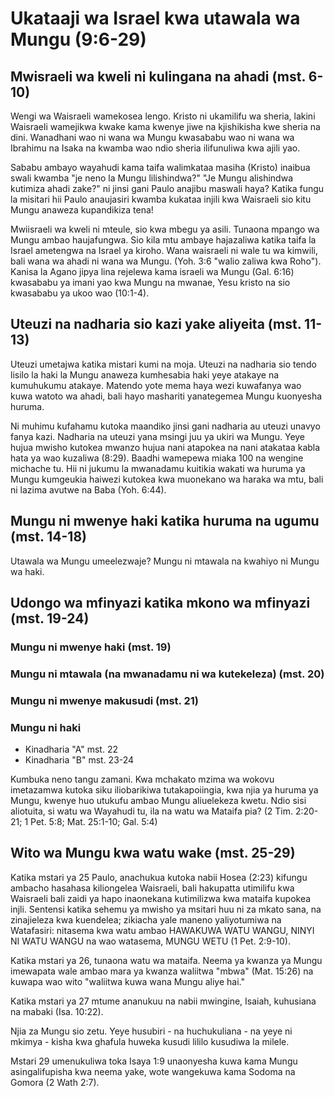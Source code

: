 # Ukataaji wa Israel kwa utawala wa Mungu (9:6-29)

## Mwisraeli wa kweli ni kulingana na ahadi (mst. 6-10)

Wengi wa Waisraeli wamekosea lengo. Kristo ni ukamilifu wa sheria, lakini Waisraeli wamejikwa kwake kama kwenye jiwe na kjishikisha kwe sheria na dini. Wanadhani wao ni wana wa Mungu kwasababu wao ni wana wa Ibrahimu na Isaka na kwamba wao ndio sheria ilifunuliwa kwa ajili yao.

Sababu ambayo wayahudi kama taifa walimkataa masiha (Kristo) inaibua swali kwamba "je neno la Mungu lilishindwa?" "Je Mungu alishindwa kutimiza ahadi zake?" ni jinsi gani Paulo anajibu maswali haya? Katika fungu la misitari hii Paulo anaujasiri kwamba kukataa injili kwa Waisraeli sio kitu Mungu anaweza kupandikiza tena!

Mwiisraeli wa kweli ni mteule, sio kwa mbegu ya asili. Tunaona mpango wa Mungu ambao haujafungwa. Sio kila mtu ambaye hajazaliwa katika taifa la Israel ametengwa na Israel ya kiroho. Wana waisraeli ni wale tu wa kimwili, bali wana wa ahadi ni wana wa Mungu. (Yoh. 3:6 "walio zaliwa kwa Roho"). Kanisa la Agano jipya lina rejelewa kama israeli wa Mungu (Gal. 6:16) kwasababu ya imani yao kwa Mungu na mwanae, Yesu kristo na sio kwasababu ya ukoo wao (10:1-4).

## Uteuzi na nadharia sio kazi yake aliyeita (mst. 11-13)

Uteuzi umetajwa katika mistari kumi na moja. Uteuzi na nadharia sio tendo lisilo la haki la Mungu anaweza kumhesabia haki yeye atakaye na kumuhukumu atakaye. Matendo yote mema haya wezi kuwafanya wao kuwa watoto wa ahadi, bali hayo mashariti yanategemea Mungu kuonyesha huruma.

Ni muhimu kufahamu kutoka maandiko jinsi gani nadharia au uteuzi unavyo fanya kazi. Nadharia na uteuzi yana msingi juu ya ukiri wa Mungu. Yeye hujua mwisho kutokea mwanzo hujua nani atapokea na nani atakataa kabla hata ya wao kuzaliwa (8:29). Baadhi wamepewa miaka 100 na wengine michache tu. Hii ni jukumu la mwanadamu kuitikia wakati wa huruma ya Mungu kumgeukia haiwezi kutokea kwa muonekano wa haraka wa mtu, bali ni lazima avutwe na Baba (Yoh. 6:44).

## Mungu ni mwenye haki katika huruma na ugumu (mst. 14-18)

Utawala wa Mungu umeelezwaje? Mungu ni mtawala na kwahiyo ni Mungu wa haki.

## Udongo wa mfinyazi katika mkono wa mfinyazi (mst. 19-24)

### Mungu ni mwenye haki (mst. 19)

### Mungu ni mtawala (na mwanadamu ni wa kutekeleza) (mst. 20)

### Mungu ni mwenye makusudi (mst. 21)

### Mungu ni haki

- Kinadharia "A" mst. 22
- Kinadharia "B" mst. 23-24

Kumbuka neno tangu zamani. Kwa mchakato mzima wa wokovu imetazamwa kutoka siku iliobarikiwa tutakapoiingia, kwa njia ya huruma ya Mungu, kwenye huo utukufu ambao Mungu aliuelekeza kwetu. Ndio sisi aliotuita, si watu wa Wayahudi tu, ila na watu wa Mataifa pia? (2 Tim. 2:20-21; 1 Pet. 5:8; Mat. 25:1-10; Gal. 5:4)

## Wito wa Mungu kwa watu wake (mst. 25-29)

Katika mstari ya 25 Paulo, anachukua kutoka nabii Hosea (2:23) kifungu ambacho hasahasa kiliongelea Waisraeli, bali hakupatta utimilifu kwa Waisraeli bali zaidi ya hapo inaonekana kutimilizwa kwa mataifa kupokea injli. Sentensi katika sehemu ya mwisho ya msitari huu ni za mkato sana, na zinajieleza kwa kuendelea; zikiacha yale maneno yaliyotumiwa na Watafasiri: nitasema kwa watu ambao HAWAKUWA WATU WANGU, NINYI NI WATU WANGU na wao watasema, MUNGU WETU (1 Pet. 2:9-10).

Katika mstari ya 26, tunaona watu wa mataifa. Neema ya kwanza ya Mungu imewapata wale ambao mara ya kwanza waliitwa "mbwa" (Mat. 15:26) na kuwapa wao wito "waliitwa kuwa wana Mungu aliye hai."

Katika mstari ya 27 mtume ananukuu na nabii mwingine, Isaiah, kuhusiana na mabaki (Isa. 10:22).

Njia za Mungu sio zetu. Yeye husubiri - na huchukuliana - na yeye ni mkimya - kisha kwa ghafula huweka kusudi lililo kusudiwa la milele.

Mstari 29 umenukuliwa toka Isaya 1:9 unaonyesha kuwa kama Mungu asingalifupisha kwa neema yake, wote wangekuwa kama Sodoma na Gomora (2 Wath 2:7).
